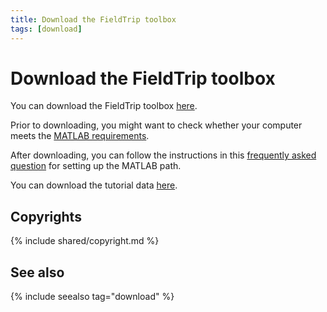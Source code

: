 ```yaml
---
title: Download the FieldTrip toolbox
tags: [download]
---
```


# Download the FieldTrip toolbox

You can download the FieldTrip toolbox [here](/download.php).

Prior to downloading, you might want to check whether your computer meets the [MATLAB requirements](/faq/requirements).

After downloading, you can follow the instructions in this [frequently asked question](/faq/should_i_add_fieldtrip_with_all_subdirectories_to_my_matlab_path) for setting up the MATLAB path.

You can download the tutorial data [here](https://download.fieldtriptoolbox.org/tutorial/).

## Copyrights

{% include shared/copyright.md %}

## See also

{% include seealso tag="download" %}
